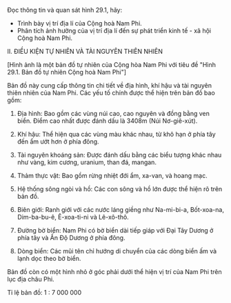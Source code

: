 Đọc thông tin và quan sát hình 29.1, hãy:
- Trình bày vị trí địa lí của Cộng hoà Nam Phi.
- Phân tích ảnh hưởng của vị trí địa lí đến sự phát triển kinh tế - xã hội Cộng hoà Nam Phi.

II. ĐIỀU KIỆN TỰ NHIÊN VÀ TÀI NGUYÊN THIÊN NHIÊN

[Hình ảnh là một bản đồ tự nhiên của Cộng hòa Nam Phi với tiêu đề "Hình 29.1. Bản đồ tự nhiên Cộng hoà Nam Phi"]

Bản đồ này cung cấp thông tin chi tiết về địa hình, khí hậu và tài nguyên thiên nhiên của Nam Phi. Các yếu tố chính được thể hiện trên bản đồ bao gồm:

1. Địa hình: Bao gồm các vùng núi cao, cao nguyên và đồng bằng ven biển. Điểm cao nhất được đánh dấu là 3408m (Núi Nơ-giê-xút).

2. Khí hậu: Thể hiện qua các vùng màu khác nhau, từ khô hạn ở phía tây đến ẩm ướt hơn ở phía đông.

3. Tài nguyên khoáng sản: Được đánh dấu bằng các biểu tượng khác nhau như vàng, kim cương, uranium, than đá, mangan.

4. Thảm thực vật: Bao gồm rừng nhiệt đới ẩm, xa-van, và hoang mạc.

5. Hệ thống sông ngòi và hồ: Các con sông và hồ lớn được thể hiện rõ trên bản đồ.

6. Biên giới: Ranh giới với các nước láng giềng như Na-mi-bi-a, Bốt-xoa-na, Dim-ba-bu-ê, Ê-xoa-ti-ni và Lê-xô-thô.

7. Đường bờ biển: Nam Phi có bờ biển dài tiếp giáp với Đại Tây Dương ở phía tây và Ấn Độ Dương ở phía đông.

8. Dòng biển: Các mũi tên chỉ hướng di chuyển của các dòng biển ấm và lạnh dọc theo bờ biển.

Bản đồ còn có một hình nhỏ ở góc phải dưới thể hiện vị trí của Nam Phi trên lục địa châu Phi.

Tỉ lệ bản đồ: 1 : 7 000 000